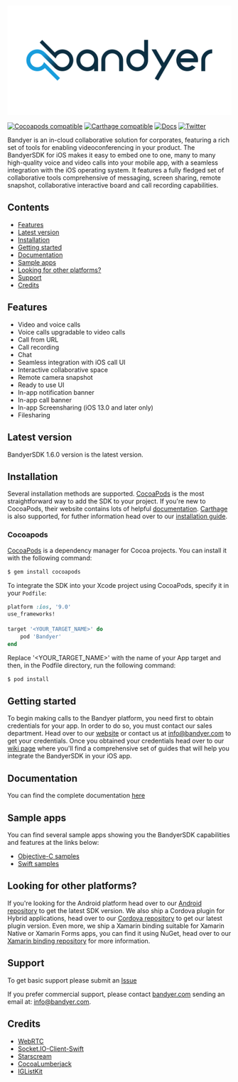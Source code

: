 <p align="center">
	<img src="img/Bandyer-logotype-white-1024x500.png" alt="Bandyer" title="Bandyer" />
</p>

[![Cocoapods compatible](https://img.shields.io/cocoapods/v/Bandyer)](https://cocoapods.org/pods/Bandyer)
[![Carthage compatible](https://img.shields.io/badge/Carthage-compatible-4BC51D.svg?style=flat)](https://github.com/Carthage/Carthage)
[![Docs](https://img.shields.io/badge/docs-current-brightgreen.svg)](https://docs.bandyer.com/Bandyer-iOS-SDK/BandyerSDK/1.6.0/index.html)
[![Twitter](https://img.shields.io/twitter/url/http/shields.io.svg?style=social&logo=twitter)](https://twitter.com/intent/follow?screen_name=bandyersrl)

Bandyer is an in-cloud collaborative solution for corporates, featuring a rich set of tools for enabling videoconferencing in your product. The BandyerSDK for iOS makes it easy to embed one to one, many to many high-quality voice and video calls into your mobile app, with a seamless integration with the iOS operating system. It features a fully fledged set of collaborative tools comprehensive of messaging, screen sharing, remote snapshot, collaborative interactive board and call recording capabilities. 

## Contents

- [Features](#features)
- [Latest version](#latest-version)
- [Installation](#installation)
- [Getting started](#getting-started)
- [Documentation](#documentation)
- [Sample apps](#sample-apps)
- [Looking for other platforms?](#looking-for-other-platforms)
- [Support](#support)
- [Credits](#credits)

## Features

- Video and voice calls
- Voice calls upgradable to video calls
- Call from URL
- Call recording
- Chat
- Seamless integration with iOS call UI
- Interactive collaborative space
- Remote camera snapshot
- Ready to use UI
- In-app notification banner
- In-app call banner
- In-app Screensharing (iOS 13.0 and later only)
- Filesharing

## Latest version

BandyerSDK 1.6.0 version is the latest version.

## Installation

Several installation methods are supported. [CocoaPods][cocoapods] is the most straightforward way to add the SDK to your project. If you're new to CocoaPods, their website contains lots of helpful [documentation][cocoapods-getting-started]. [Carthage][carthage] is also supported, for futher information head over to our [installation guide][installation-guide].

### Cocoapods

[CocoaPods][cocoapods] is a dependency manager for Cocoa projects. You can install it with the following command:

```bash
$ gem install cocoapods
```

To integrate the SDK into your Xcode project using CocoaPods, specify it in your `Podfile`:

```ruby
platform :ios, '9.0'
use_frameworks!

target '<YOUR_TARGET_NAME>' do
    pod 'Bandyer'
end
```

Replace '\<YOUR\_TARGET\_NAME\>' with the name of your App target and then, in the Podfile directory, run the following command:

```bash
$ pod install
```

## Getting started

To begin making calls to the Bandyer platform, you need first to obtain credentials for your app. In order to do so, you must contact our sales department. Head over to our [website][bandyer-website] or contact us at [info@bandyer.com](mailto:info@bandyer.com) to get your credentials. Once you obtained your credentials head over to our [wiki page][wiki] where you'll find a comprehensive set of guides that will help you integrate the BandyerSDK in your iOS app. 

## Documentation

You can find the complete documentation [here][documentation]

## Sample apps

You can find several sample apps showing you the BandyerSDK capabilities and features at the links below:

- [Objective-C samples][objective-c-samples]
- [Swift samples][swift-samples]

## Looking for other platforms?

If you're looking for the Android platform head over to our [Android repository][android] to get the latest SDK version. We also ship a Cordova plugin for Hybrid applications, head over to our [Cordova repository][cordova] to get our latest plugin version. Even more, we ship a Xamarin binding suitable for Xamarin Native or Xamarin Forms apps, you can find it using NuGet, head over to our [Xamarin binding repository][xamarin] for more information. 

## Support

To get basic support please submit an [Issue][issues]

If you prefer commercial support, please contact [bandyer.com][bandyer-website] sending an email at: [info@bandyer.com](mailto:info@bandyer.com.).

## Credits

- [WebRTC](https://webrtc.org/)
- [Socket.IO-Client-Swift](https://github.com/socketio/socket.io-client-swift)
- [Starscream](https://github.com/daltoniam/starscream)
- [CocoaLumberjack](https://github.com/CocoaLumberjack/CocoaLumberjack)
- [IGListKit](https://github.com/Instagram/IGListKit)

[cocoapods]: https://cocoapods.org/
[cocoapods-getting-started]: https://guides.cocoapods.org/using/getting-started.html
[carthage]: https://github.com/Carthage/Carthage
[installation-guide]: https://github.com/Bandyer/Bandyer-iOS-SDK/wiki/Installation
[bandyer-website]: https://www.bandyer.com
[wiki]: https://github.com/Bandyer/Bandyer-iOS-SDK/wiki
[documentation]: https://docs.bandyer.com/Bandyer-iOS-SDK/BandyerSDK/latest/index.html
[objective-c-samples]: https://github.com/Bandyer/Bandyer-iOS-SDK-Samples
[swift-samples]: https://github.com/Bandyer/Bandyer-iOS-SDK-Samples-Swift
[android]: https://github.com/Bandyer/Bandyer-Android-SDK
[cordova]: https://github.com/Bandyer/Bandyer-Cordova-Plugin
[xamarin]: https://github.com/Bandyer/BandyerSDK-Xamarin-Bindings
[issues]: https://github.com/Bandyer/Bandyer-iOS-SDK/issues

